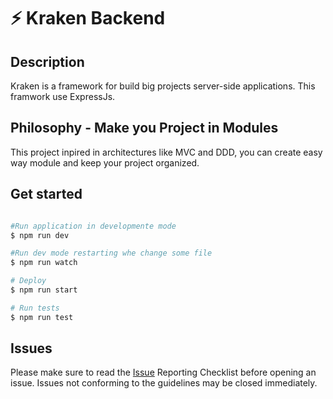 # ⚡️ Kraken Backend

## Description

Kraken is a framework for build big projects server-side applications. This framwork use ExpressJs.

## Philosophy - Make you Project in Modules

This project inpired in architectures like MVC and DDD, you can create easy way module and keep your project organized.

## Get started

``` bash

#Run application in developmente mode
$ npm run dev

#Run dev mode restarting whe change some file
$ npm run watch

# Deploy
$ npm run start

# Run tests
$ npm run test
```

## Issues

Please make sure to read the [Issue](https://github.com/julioacontreras/kraken/issues)  Reporting Checklist before opening an issue. Issues not conforming to the guidelines may be closed immediately.
